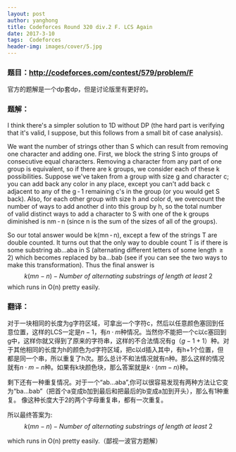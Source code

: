 ```yaml
---
layout: post
author: yanghong
title: Codeforces Round 320 div.2 F. LCS Again
date: 2017-3-10
tags:  Codeforces
header-img: images/cover/5.jpg
---
```



### 题目：http://codeforces.com/contest/579/problem/F

官方的题解是一个dp套dp，但是讨论版里有更好的。

<!--more-->

### 题解：
I think there's a simpler solution to 1D without DP (the hard part is verifying that it's valid, I suppose, but this follows from a small bit of case analysis).

We want the number of strings other than S which can result from removing one character and adding one. First, we block the string S into groups of consecutive equal characters. Removing a character from any part of one group is equivalent, so if there are k groups, we consider each of these k possibilities. Suppose we've taken from a group with size g and character c; you can add back any color in any place, except you can't add back c adjacent to any of the g - 1 remaining c's in the group (or you would get S back). Also, for each other group with size h and color d, we overcount the number of ways to add another d into this group by h, so the total number of valid distinct ways to add a character to S with one of the k groups diminished is nm - n (since n is the sum of the sizes of all of the groups).

So our total answer would be k(mn - n), except a few of the strings T are double counted. It turns out that the only way to double count T is if there is some substring ab...aba in S (alternating different letters of some length  ≥ 2) which becomes replaced by ba...bab (see if you can see the two ways to make this transformation). Thus the final answer is
$$k(mn-n)-Number\ of\ alternating\ substrings\ of\ length\ at\ least\ 2$$
which runs in O(n) pretty easily.

### 翻译：

对于一块相同的长度为g字符区域，可拿出一个字符c，然后以任意颜色塞回到任意位置，这样的LCS一定是$n-1$，有$n \cdot m$种情况。当然你不能把一个c以c塞回到g中，这样你就又得到了原来的字符串，这样的不合法情况有g（$g-1+1$）种。对于其他相同的长度为h的颜色为d字符区域，把c以d插入其中，有h+1个位置，但都是同一个串，所以重复了h次。那么总计不和法情况就有n种。那么这样的情况就有$n\cdot m-n$种。如果有k块颜色块，那么答案就是$k \cdot (nm-n)$种。

剩下还有一种重复情况。对于一个“ab...aba”,你可以很容易发现有两种方法让它变为“ba...bab”（把首个a变成b加到最后和把最后的b变成a加到开头），那么有1种重复。
像这种长度大于2的两个字母重复串，都有一次重复。

所以最终答案为:
$$k(mn-n)-Number\ of\ alternating\ substrings\ of\ length\ at\ least\ 2$$

which runs in O(n) pretty easily.（鄙视一波官方题解）